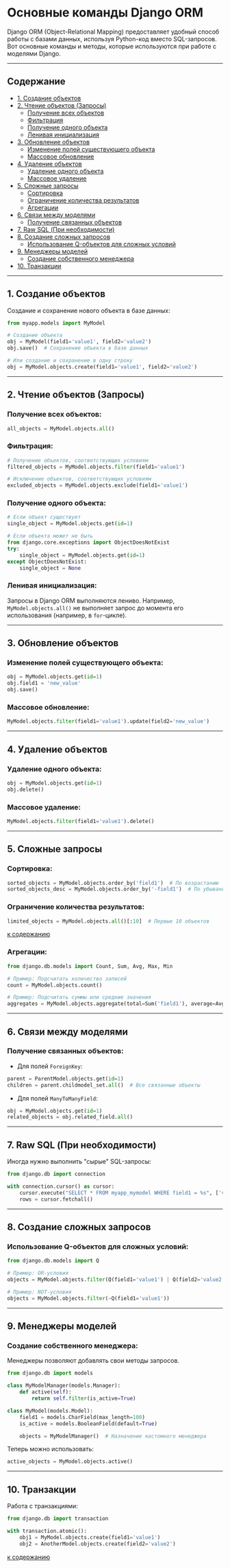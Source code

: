 # Основные команды Django ORM

Django ORM (Object-Relational Mapping) предоставляет удобный способ работы с базами данных, используя Python-код вместо SQL-запросов. Вот основные команды и методы, которые используются при работе с моделями Django.

---

## Содержание

- [1. Создание объектов](#1-создание-объектов)
- [2. Чтение объектов (Запросы)](#2-чтение-объектов-запросы)
  - [Получение всех объектов](#получение-всех-объектов)
  - [Фильтрация](#фильтрация)
  - [Получение одного объекта](#получение-одного-объекта)
  - [Ленивая инициализация](#ленивая-инициализация)
- [3. Обновление объектов](#3-обновление-объектов)
  - [Изменение полей существующего объекта](#изменение-полей-существующего-объекта)
  - [Массовое обновление](#массовое-обновление)
- [4. Удаление объектов](#4-удаление-объектов)
  - [Удаление одного объекта](#удаление-одного-объекта)
  - [Массовое удаление](#массовое-удаление)
- [5. Сложные запросы](#5-сложные-запросы)
  - [Сортировка](#сортировка)
  - [Ограничение количества результатов](#ограничение-количества-результатов)
  - [Агрегации](#агрегации)
- [6. Связи между моделями](#6-связи-между-моделями)
  - [Получение связанных объектов](#получение-связанных-объектов)
- [7. Raw SQL (При необходимости)](#7-raw-sql-при-необходимости)
- [8. Создание сложных запросов](#8-создание-сложных-запросов)
  - [Использование Q-объектов для сложных условий](#использование-q-объектов-для-сложных-условий)
- [9. Менеджеры моделей](#9-менеджеры-моделей)
  - [Создание собственного менеджера](#создание-собственного-менеджера)
- [10. Транзакции](#10-транзакции)

---

## 1. Создание объектов

Создание и сохранение нового объекта в базе данных:

```python
from myapp.models import MyModel

# Создание объекта
obj = MyModel(field1='value1', field2='value2')
obj.save()  # Сохранение объекта в базе данных

# Или создание и сохранение в одну строку
obj = MyModel.objects.create(field1='value1', field2='value2')
```

---

## 2. Чтение объектов (Запросы)

### Получение всех объектов:
```python
all_objects = MyModel.objects.all()
```

### Фильтрация:
```python
# Получение объектов, соответствующих условиям
filtered_objects = MyModel.objects.filter(field1='value1')

# Исключение объектов, соответствующих условиям
excluded_objects = MyModel.objects.exclude(field1='value1')
```

### Получение одного объекта:
```python
# Если объект существует
single_object = MyModel.objects.get(id=1)

# Если объекта может не быть
from django.core.exceptions import ObjectDoesNotExist
try:
    single_object = MyModel.objects.get(id=1)
except ObjectDoesNotExist:
    single_object = None
```

### Ленивая инициализация:
Запросы в Django ORM выполняются лениво. Например, `MyModel.objects.all()` не выполняет запрос до момента его использования (например, в `for`-цикле).

---

## 3. Обновление объектов

### Изменение полей существующего объекта:
```python
obj = MyModel.objects.get(id=1)
obj.field1 = 'new_value'
obj.save()
```

### Массовое обновление:
```python
MyModel.objects.filter(field1='value1').update(field2='new_value')
```

---

## 4. Удаление объектов

### Удаление одного объекта:
```python
obj = MyModel.objects.get(id=1)
obj.delete()
```

### Массовое удаление:
```python
MyModel.objects.filter(field1='value1').delete()
```

---

## 5. Сложные запросы

### Сортировка:
```python
sorted_objects = MyModel.objects.order_by('field1')  # По возрастанию
sorted_objects_desc = MyModel.objects.order_by('-field1')  # По убыванию
```

### Ограничение количества результатов:
```python
limited_objects = MyModel.objects.all()[:10]  # Первые 10 объектов
```
[к содержанию](#содержание)

### Агрегации:
```python
from django.db.models import Count, Sum, Avg, Max, Min

# Пример: Подсчитать количество записей
count = MyModel.objects.count()

# Пример: Подсчитать суммы или средние значения
aggregates = MyModel.objects.aggregate(total=Sum('field1'), average=Avg('field2'))
```

---

## 6. Связи между моделями

### Получение связанных объектов:

- Для полей `ForeignKey`:
```python
parent = ParentModel.objects.get(id=1)
children = parent.childmodel_set.all()  # Все связанные объекты
```

- Для полей `ManyToManyField`:
```python
obj = MyModel.objects.get(id=1)
related_objects = obj.related_field.all()
```

---

## 7. Raw SQL (При необходимости)
Иногда нужно выполнить "сырые" SQL-запросы:
```python
from django.db import connection

with connection.cursor() as cursor:
    cursor.execute("SELECT * FROM myapp_mymodel WHERE field1 = %s", ['value1'])
    rows = cursor.fetchall()
```

---

## 8. Создание сложных запросов

### Использование Q-объектов для сложных условий:
```python
from django.db.models import Q

# Пример: OR-условия
objects = MyModel.objects.filter(Q(field1='value1') | Q(field2='value2'))

# Пример: NOT-условия
objects = MyModel.objects.filter(~Q(field1='value1'))
```

---

## 9. Менеджеры моделей

### Создание собственного менеджера:
Менеджеры позволяют добавлять свои методы запросов.

```python
from django.db import models

class MyModelManager(models.Manager):
    def active(self):
        return self.filter(is_active=True)

class MyModel(models.Model):
    field1 = models.CharField(max_length=100)
    is_active = models.BooleanField(default=True)

    objects = MyModelManager()  # Назначение кастомного менеджера
```

Теперь можно использовать:
```python
active_objects = MyModel.objects.active()
```

---

## 10. Транзакции

Работа с транзакциями:
```python
from django.db import transaction

with transaction.atomic():
    obj1 = MyModel.objects.create(field1='value1')
    obj2 = AnotherModel.objects.create(field2='value2')
```
[к содержанию](#содержание)
